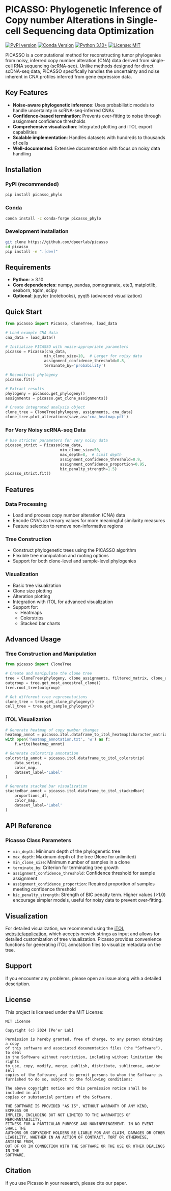 # PICASSO: Phylogenetic Inference of Copy number Alterations in Single-cell Sequencing data Optimization

[![PyPI version](https://badge.fury.io/py/picasso-phylo.svg)](https://badge.fury.io/py/picasso-phylo)
[![Conda Version](https://img.shields.io/conda/vn/conda-forge/picasso_phylo.svg)](https://anaconda.org/conda-forge/picasso_phylo)
[![Python 3.10+](https://img.shields.io/badge/python-3.10+-blue.svg)](https://www.python.org/downloads/)
[![License: MIT](https://img.shields.io/badge/License-MIT-yellow.svg)](https://opensource.org/licenses/MIT)

PICASSO is a computational method for reconstructing tumor phylogenies from noisy, inferred copy number alteration (CNA) data derived from single-cell RNA sequencing (scRNA-seq). Unlike methods designed for direct scDNA-seq data, PICASSO specifically handles the uncertainty and noise inherent in CNA profiles inferred from gene expression data.

## Key Features

- **Noise-aware phylogenetic inference**: Uses probabilistic models to handle uncertainty in scRNA-seq-inferred CNAs
- **Confidence-based termination**: Prevents over-fitting to noise through assignment confidence thresholds  
- **Comprehensive visualization**: Integrated plotting and iTOL export capabilities
- **Scalable implementation**: Handles datasets with hundreds to thousands of cells
- **Well-documented**: Extensive documentation with focus on noisy data handling

## Installation

### PyPI (recommended)
```bash
pip install picasso_phylo
```

### Conda
```bash
conda install -c conda-forge picasso_phylo
```

### Development Installation
```bash
git clone https://github.com/dpeerlab/picasso
cd picasso
pip install -e ".[dev]"
```

## Requirements

- **Python**: ≥ 3.10
- **Core dependencies**: numpy, pandas, pomegranate, ete3, matplotlib, seaborn, tqdm, scipy
- **Optional**: jupyter (notebooks), pyqt5 (advanced visualization)

## Quick Start

```python
from picasso import Picasso, CloneTree, load_data

# Load example CNA data
cna_data = load_data()

# Initialize PICASSO with noise-appropriate parameters
picasso = Picasso(cna_data,
                 min_clone_size=10,  # Larger for noisy data
                 assignment_confidence_threshold=0.8,
                 terminate_by='probability')

# Reconstruct phylogeny
picasso.fit()

# Extract results
phylogeny = picasso.get_phylogeny()
assignments = picasso.get_clone_assignments()

# Create integrated analysis object
clone_tree = CloneTree(phylogeny, assignments, cna_data)
clone_tree.plot_alterations(save_as='cna_heatmap.pdf')
```

### For Very Noisy scRNA-seq Data

```python
# Use stricter parameters for very noisy data
picasso_strict = Picasso(cna_data,
                        min_clone_size=50,
                        max_depth=8,  # Limit depth
                        assignment_confidence_threshold=0.9,
                        assignment_confidence_proportion=0.95,
                        bic_penalty_strength=1.5)
picasso_strict.fit()
```

## Features

### Data Processing
- Load and process copy number alteration (CNA) data
- Encode CNVs as ternary values for more meaningful similarity measures
- Feature selection to remove non-informative regions

### Tree Construction
- Construct phylogenetic trees using the PICASSO algorithm
- Flexible tree manipulation and rooting options
- Support for both clone-level and sample-level phylogenies

### Visualization
- Basic tree visualization
- Clone size plotting
- Alteration plotting
- Integration with iTOL for advanced visualization
- Support for:
  - Heatmaps
  - Colorstrips
  - Stacked bar charts

## Advanced Usage

### Tree Construction and Manipulation

```python
from picasso import CloneTree

# Create and manipulate the clone tree
tree = CloneTree(phylogeny, clone_assignments, filtered_matrix, clone_aggregation='mode')
outgroup = tree.get_most_ancestral_clone()
tree.root_tree(outgroup)

# Get different tree representations
clone_tree = tree.get_clone_phylogeny()
cell_tree = tree.get_sample_phylogeny()
```

### iTOL Visualization

```python
# Generate heatmap of copy number changes
heatmap_annot = picasso.itol.dataframe_to_itol_heatmap(character_matrix)
with open('heatmap_annotation.txt', 'w') as f:
    f.write(heatmap_annot)

# Generate colorstrip annotation
colorstrip_annot = picasso.itol.dataframe_to_itol_colorstrip(
    data_series,
    color_map,
    dataset_label='Label'
)

# Generate stacked bar visualization
stackedbar_annot = picasso.itol.dataframe_to_itol_stackedbar(
    proportions_df,
    color_map,
    dataset_label='Label'
)
```

## API Reference

### Picasso Class Parameters

- `min_depth`: Minimum depth of the phylogenetic tree
- `max_depth`: Maximum depth of the tree (None for unlimited)
- `min_clone_size`: Minimum number of samples in a clone
- `terminate_by`: Criterion for terminating tree growth
- `assignment_confidence_threshold`: Confidence threshold for sample assignment
- `assignment_confidence_proportion`: Required proportion of samples meeting confidence threshold
- `bic_penalty_strength`: Strength of BIC penalty term. Higher values (>1.0) encourage simpler models, useful for noisy data to prevent over-fitting.

## Visualization

For detailed visualization, we recommend using the [iTOL website/application](https://itol.embl.de/), which accepts newick strings as input and allows for detailed customization of tree visualization. Picasso provides convenience functions for generating iTOL annotation files to visualize metadata on the tree.

## Support

If you encounter any problems, please open an issue along with a detailed description.

## License

This project is licensed under the MIT License:

```
MIT License

Copyright (c) 2024 [Pe'er Lab]

Permission is hereby granted, free of charge, to any person obtaining a copy
of this software and associated documentation files (the "Software"), to deal
in the Software without restriction, including without limitation the rights
to use, copy, modify, merge, publish, distribute, sublicense, and/or sell
copies of the Software, and to permit persons to whom the Software is
furnished to do so, subject to the following conditions:

The above copyright notice and this permission notice shall be included in all
copies or substantial portions of the Software.

THE SOFTWARE IS PROVIDED "AS IS", WITHOUT WARRANTY OF ANY KIND, EXPRESS OR
IMPLIED, INCLUDING BUT NOT LIMITED TO THE WARRANTIES OF MERCHANTABILITY,
FITNESS FOR A PARTICULAR PURPOSE AND NONINFRINGEMENT. IN NO EVENT SHALL THE
AUTHORS OR COPYRIGHT HOLDERS BE LIABLE FOR ANY CLAIM, DAMAGES OR OTHER
LIABILITY, WHETHER IN AN ACTION OF CONTRACT, TORT OR OTHERWISE, ARISING FROM,
OUT OF OR IN CONNECTION WITH THE SOFTWARE OR THE USE OR OTHER DEALINGS IN THE
SOFTWARE.
```

## Citation

If you use Picasso in your research, please cite our paper. 

